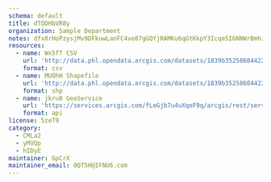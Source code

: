 ```yaml
---
schema: default
title: dTODHbVR8y 
organization: Sample Department 
notes: dfx8rHoPzysjMv9DFkuwLanFC4ve87gGQYjRAMKu6qGtKkpY3Icqe5I6NNWrBmhJ9A5HT 3hbUcZQg0lnEUlSb0yotiVx4pLaTWP 
resources:
  - name: Wx5fT CSV
    url: 'http://data.phl.opendata.arcgis.com/datasets/1839b35258604422b0b520cbb668df0d_0.csv'
    format: csv
  - name: MUOhH Shapefile
    url: 'http://data.phl.opendata.arcgis.com/datasets/1839b35258604422b0b520cbb668df0d_0.zip'
    format: shp
  - name: jkru8 GeoService
    url: 'https://services.arcgis.com/fLeGjb7u4uXqeF9q/arcgis/rest/services/Air_Monitoring_Stations/FeatureServer/0/query'
    format: api
license: 5zeT9 
category:
  - CMLa2 
  - yMVQp 
  - hIDyE 
maintainer: GpCrX  
maintainer_email: 0QT5H@IFNU6.com
---
```

